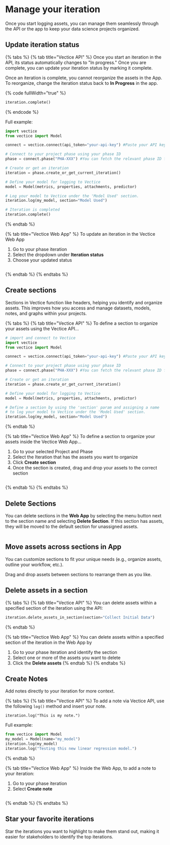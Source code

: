 # Manage your iteration

Once you start logging assets, you can manage them seamlessly through the API or the app to keep your data science projects organized.

## Update iteration status

{% tabs %}
{% tab title="Vectice API" %}
Once you start an iteration in the API, its status automatically changes to "In progress." Once you are complete, you can update your iteration status by marking it complete.&#x20;


Once an iteration is complete, you cannot reorganize the assets in the App. To reorganize, change the iteration status back to **In Progress** in the app.


{% code fullWidth="true" %}
```python
iteration.complete()
```
{% endcode %}

Full example:

```python
import vectice
from vectice import Model

connect = vectice.connect(api_token="your-api-key") #Paste your API key

# Connect to your project phase using your phase ID
phase = connect.phase("PHA-XXX") #You can fetch the relevant phase ID from your chosen Vectice project in the app.

# Create or get an iteration
iteration = phase.create_or_get_current_iteration()

# Define your model for logging to Vectice
model = Model(metrics, properties, attachments, predictor)

# Log your model to Vectice under the 'Model Used' section.
iteration.log(my_model, section="Model Used")

# Iteration is completed
iteration.complete()
```
{% endtab %}

{% tab title="Vectice Web App" %}
To update an iteration in the Vectice Web App

1. Go to your phase iteration
2. Select the dropdown under **Iteration status**
3. Choose your updated status

<figure><img src="../.gitbook/assets/iter-status.png" alt=""><figcaption></figcaption></figure>
{% endtab %}
{% endtabs %}

## Create sections

Sections in Vectice function like headers, helping you identify and organize assets. This improves how you access and manage datasets, models, notes, and graphs within your projects.

{% tabs %}
{% tab title="Vectice API" %}
To define a section to organize your assets using the Vectice API...

```python
# import and connect to Vectice
import vectice
from vectice import Model

connect = vectice.connect(api_token="your-api-key") #Paste your API key

# Connect to your project phase using your phase ID
phase = connect.phase("PHA-XXX") #You can fetch the relevant phase ID from your chosen Vectice project in the app.

# Create or get an iteration
iteration = phase.create_or_get_current_iteration()

# Define your model for logging to Vectice
model = Model(metrics, properties, attachments, predictor)

# Define a section by using the 'section' param and assigning a name
# to log your model to Vectice under the 'Model Used' section.
iteration.log(my_model, section="Model Used")
```
{% endtab %}

{% tab title="Vectice Web App" %}
To define a section to organize your assets inside the Vectice Web App...

1. Go to your selected Project and Phase
2. Select the Iteration that has the assets you want to organize
3. Click **Create section**&#x20;
4. Once the section is created, drag and drop your assets to the correct section

<figure><img src="../.gitbook/assets/image (13).png" alt=""><figcaption></figcaption></figure>
{% endtab %}
{% endtabs %}

## Delete Sections

You can delete sections in the **Web App** by selecting the menu button next to the section name and selecting **Delete Section**. If this section has assets, they will be moved to the default section for unassigned assets.

<figure><img src="../.gitbook/assets/image (14).png" alt=""><figcaption></figcaption></figure>

## Move assets across sections in App


You can customize sections to fit your unique needs (e.g., organize assets, outline your workflow, etc.).


Drag and drop assets between sections to rearrange them as you like.

## Delete assets in a section

{% tabs %}
{% tab title="Vectice API" %}
You can delete assets within a specified section of the iteration using the API:

```python
iteration.delete_assets_in_section(section="Collect Initial Data")
```
{% endtab %}

{% tab title="Vectice Web App" %}
You can delete assets within a specified section of the iteration in the Web App by

1. Go to your phase iteration and identify the section
2. Select one or more of the assets you want to delete
3. Click the **Delete assets**&#x20;
{% endtab %}
{% endtabs %}

## Create Notes&#x20;

Add notes directly to your iteration for more context.

{% tabs %}
{% tab title="Vectice API" %}
To add a note via Vectice API, use the following `log()` method and insert your note.

`iteration.log("This is my note.")`

Full example:

```python
from vectice import Model
my_model = Model(name="my_model")
iteration.log(my_model)
iteration.log("Testing this new linear regression model.")
```
{% endtab %}

{% tab title="Vectice Web App" %}
Inside the Web App, to add a note to your iteration:

1. Go to your phase iteration
2. Select **Create note**

<figure><img src="../.gitbook/assets/create note.png" alt=""><figcaption></figcaption></figure>
{% endtab %}
{% endtabs %}

## Star your favorite iterations

Star the iterations you want to highlight to make them stand out, making it easier for stakeholders to identify the top iterations.

<figure><img src="../.gitbook/assets/star-iteration.png" alt=""><figcaption></figcaption></figure>

<figure><img src="../.gitbook/assets/star-2.png" alt=""><figcaption></figcaption></figure>

